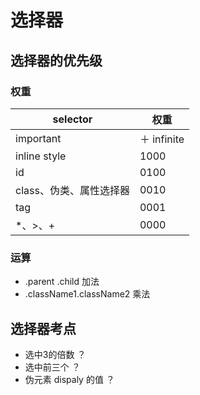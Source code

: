 <!--
 * @Author: 鱼小柔
 * @Date: 2021-04-08 13:22:12
 * @LastEditors: your name
 * @LastEditTime: 2021-06-06 10:17:25
 * @Description: file content
-->

# 选择器

## 选择器的优先级

### 权重

| selector                | 权重        |
| ----------------------- | ----------- |
| important               | ＋ infinite |
| inline style            | 1000        |
| id                      | 0100        |
| class、伪类、属性选择器 | 0010        |
| tag                     | 0001        |
| \*、>、\+           | 0000        |

### 运算

- .parent .child 加法
- .className1.className2 乘法

## 选择器考点

- 选中3的倍数 ？
- 选中前三个 ？
- 伪元素 dispaly 的值 ？

<!-- ## 伪元素

### 注意

- content 一定要有
- dispaly 跟随父标签的默认 display -->